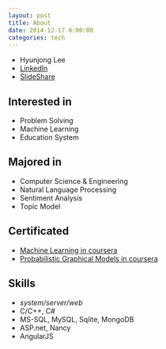 ```yaml
---
layout: post
title: About
date: 2014-12-17 0:00:00
categories: tech
---
```


* Hyunjong Lee
* [LinkedIn]
* [SlideShare]


## Interested in

* Problem Solving
* Machine Learning
* Education System


## Majored in

* Computer Science & Engineering
* Natural Language Processing
* Sentiment Analysis
* Topic Model


## Certificated

* [Machine Learning in coursera]
* [Probabilistic Graphical Models in coursera]


## Skills

* *system/server/web*
* C/C++, C#
* MS-SQL, MySQL, Sqlite, MongoDB
* ASP.net, Nancy
* AngularJS


[LinkedIn]: https://www.linkedin.com/pub/hyunjong-lee
[Facebook]: https://www.facebook.com/hyunjong.lee.s
[Twitter]: https://www.twitter.com/hyunjonglees
[SlideShare]: http://www.slideshare.net/hyunjonglees
[GitHub]: https://github.com/hyunjong-lee
[Machine Learning in coursera]: /assets/pdf/ml-coursera.pdf
[Probabilistic Graphical Models in coursera]: /assets/pdf/pgm-coursera.pdf
[Algospot]: https://algospot.com/user/profile/475
[TopCoder]: http://community.topcoder.com/tc?module=MemberProfile&cr=22735778
[acmicpc.net]: https://www.acmicpc.net/user/cosmosLee

